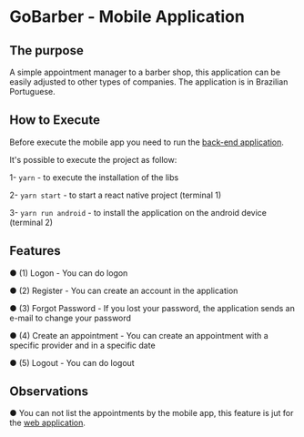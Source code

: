 # GoBarber - Mobile Application

## The purpose
A simple appointment manager to a barber shop, this application can be easily adjusted to other types of companies.
The application is in Brazilian Portuguese.

## How to Execute
Before execute the mobile app you need to run the [back-end application](https://github.com/Gisleude/GoBarberBackend2).

It's possible to execute the project as follow:

1- `yarn` - to execute the installation of the libs

2- `yarn start` - to start a react native project (terminal 1)

3- `yarn run android` - to install the application on the android device (terminal 2)

## Features
● (1) Logon - You can do logon

● (2) Register - You can create an account in the application

● (3) Forgot Password - If you lost your password, the application sends an e-mail to change your password

● (4) Create an appointment - You can create an appointment with a specific provider and in a specific date

● (5) Logout - You can do logout

## Observations
● You can not list the appointments by the mobile app, this feature is jut for the [web application](https://github.com/Gisleude/GoBarberWeb2).
